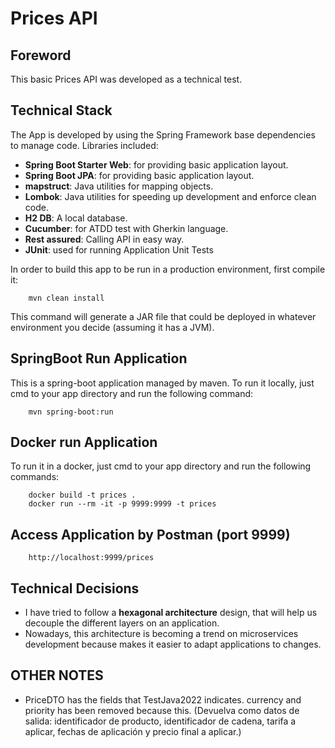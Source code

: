 # Prices API

## Foreword
This basic Prices API was developed as a technical test.

## Technical Stack
The App is developed by using the Spring Framework base dependencies to manage code.
Libraries included:
- **Spring Boot Starter Web**: for providing basic application layout.
- **Spring Boot JPA**: for providing basic application layout.
- **mapstruct**: Java utilities for mapping objects.
- **Lombok**: Java utilities for speeding up development and enforce clean code.
- **H2 DB**: A local database.
- **Cucumber**: for ATDD test with Gherkin language.
- **Rest assured**: Calling API in easy way.
- **JUnit**: used for running Application Unit Tests

In order to build this app to be run in a production environment, first compile it:
```
    mvn clean install
```
This command will generate a JAR file that could be deployed in whatever environment you decide (assuming it has a JVM).

## SpringBoot Run Application
This is a spring-boot application managed by maven.
To run it locally, just cmd to your app directory and run the following command:
```
    mvn spring-boot:run
```
## Docker run Application
To run it in a docker, just cmd to your app directory and run the following commands:
```
    docker build -t prices .
    docker run --rm -it -p 9999:9999 -t prices
```

## Access Application by Postman (port 9999)
```
    http://localhost:9999/prices
```
## Technical Decisions

- I have tried to follow a **hexagonal architecture** design, that will help us decouple the different layers on an application.
- Nowadays, this architecture is becoming a trend on microservices development because makes it easier to adapt applications to changes.

## OTHER NOTES

- PriceDTO has the fields that TestJava2022 indicates. currency and priority has been removed because this.
  (Devuelva como datos de salida: identificador de producto, identificador de cadena, tarifa a aplicar, fechas de aplicación y precio final a aplicar.)
